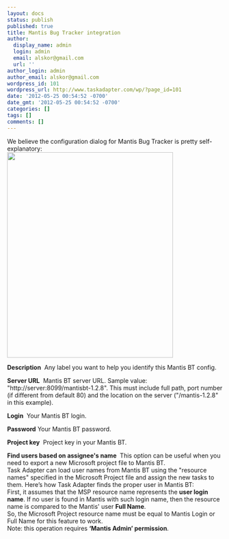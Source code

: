 ```yaml
---
layout: docs
status: publish
published: true
title: Mantis Bug Tracker integration
author:
  display_name: admin
  login: admin
  email: alskor@gmail.com
  url: ''
author_login: admin
author_email: alskor@gmail.com
wordpress_id: 101
wordpress_url: http://www.taskadapter.com/wp/?page_id=101
date: '2012-05-25 00:54:52 -0700'
date_gmt: '2012-05-25 00:54:52 -0700'
categories: []
tags: []
comments: []
---
```

<div id="main">
<div id="block-system-main">
<div id="node-39">
<div>We believe the configuration dialog for Mantis Bug Tracker is pretty self-explanatory:<br />
<a href="http://www.taskadapter.com/wp-content/uploads/2012/05/edit_mantis1.png"><img class="alignnone size-full wp-image-486" title="edit_mantis" src="http://www.taskadapter.com/wp-content/uploads/2012/05/edit_mantis1.png" alt="" width="388" height="480" /></a></div></p>
<div></div></p>
<div></div></p>
<div>
<p><strong>Description</strong>&nbsp;&nbsp;Any label you want to help you identify this Mantis BT config.</p>
<p><strong>Server URL</strong>&nbsp;&nbsp;Mantis BT server URL. Sample value: "http://server:8099/mantisbt-1.2.8". This must include full path, port number (if different from default 80) and the location on the server ("/mantis-1.2.8" in this example).</p>
<p><strong>Login</strong>&nbsp;&nbsp;Your Mantis BT login.</p>
<p><strong>Password</strong>&nbsp;Your Mantis BT password.</p>
<p><strong>Project key</strong>&nbsp; Project key in your Mantis BT.</p>
<p><strong>Find users based on assignee's name</strong>&nbsp;&nbsp;This option can be useful when you need to export a new Microsoft project file to Mantis BT.<br />
Task Adapter can load user names from Mantis BT using the "resource names" specified in the Microsoft Project file and assign the new tasks to them. Here&rsquo;s how Task Adapter finds the proper user in Mantis BT:<br />
First, it assumes that the MSP resource name represents the <strong>user login name</strong>. If no user is found in Mantis with such login name, then the resource name is compared to the Mantis' user&nbsp;<strong>Full Name</strong>.<br />
So, the Microsoft Project resource name must be equal to Mantis Login or Full Name for this feature to work.<br />
Note: this operation requires&nbsp;<strong>&lsquo;Mantis Admin&rsquo; permission</strong>.</p>
<p></div><br />
</div><br />
</div><br />
</div><br />
&nbsp;</p>
